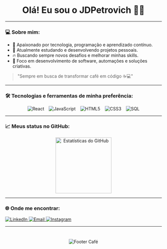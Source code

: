 <h1 align="center">Olá! Eu sou o JDPetrovich 🧠🚀</h1>

---

### 💻 Sobre mim:
- 🎯 Apaixonado por tecnologia, programação e aprendizado contínuo.
- 💼 Atualmente estudando e desenvolvendo projetos pessoais.
- 🔥 Buscando sempre novos desafios e melhorar minhas skills.
- 🎯 Foco em desenvolvimento de software, automações e soluções criativas.
  
> "Sempre em busca de transformar café em código ☕💻"
---

### 🛠️ Tecnologias e ferramentas de minha preferência:

<div align="center" style="display: flex; justify-content: center; gap: 15px; flex-wrap: wrap; margin-top: 10px;">
  <img src="https://img.shields.io/badge/React-20232a?style=for-the-badge&logo=react&logoColor=61DAFB" alt="React" />
  <img src="https://img.shields.io/badge/JavaScript-323330?style=for-the-badge&logo=javascript&logoColor=F7DF1E" alt="JavaScript" />
  <img src="https://img.shields.io/badge/HTML5-E34F26?style=for-the-badge&logo=html5&logoColor=white" alt="HTML5" />
  <img src="https://img.shields.io/badge/CSS3-1572B6?style=for-the-badge&logo=css3&logoColor=white" alt="CSS3" />
  <img src="https://img.shields.io/badge/SQL-003B57?style=for-the-badge&logo=sqlite&logoColor=white" alt="SQL" />
</div>

---

### 📈 Meus status no GitHub:

<div align="center" style="margin-top: 20px;">
  <a href="https://github.com/JDPetrovich" target="_blank" rel="noopener noreferrer">
    <img height="180em" src="https://github-readme-stats.vercel.app/api?username=JDPetrovich&show_icons=true&theme=dark&include_all_commits=true&count_private=true" alt="Estatísticas do GitHub"/>
  </a>
</div>

---

### 🌐 Onde me encontrar:

<p align="left">
  <a href="https://www.linkedin.com/in/joaopetrovich/" target="_blank" rel="noopener noreferrer">
    <img src="https://img.shields.io/badge/-LinkedIn-%230077B5?style=for-the-badge&logo=linkedin&logoColor=white" alt="LinkedIn"/>
  </a>
  <a href="mailto:joaopetrovich9393@gmail.com" target="_blank" rel="noopener noreferrer">
    <img src="https://img.shields.io/badge/-Email-%23333?style=for-the-badge&logo=gmail&logoColor=white" alt="Email"/>
  </a>
  <a href="https://www.instagram.com/jaumdavid_/" target="_blank" rel="noopener noreferrer">
    <img src="https://img.shields.io/badge/-Instagram-%23E4405F?style=for-the-badge&logo=instagram&logoColor=white" alt="Instagram"/>
  </a>
</p>

---

<div align="center" style="margin-top: 40px;">
  <img src="https://capsule-render.vercel.app/api?type=waving&color=6f4e37&height=100&section=footer" alt="Footer Café" />
</div>
